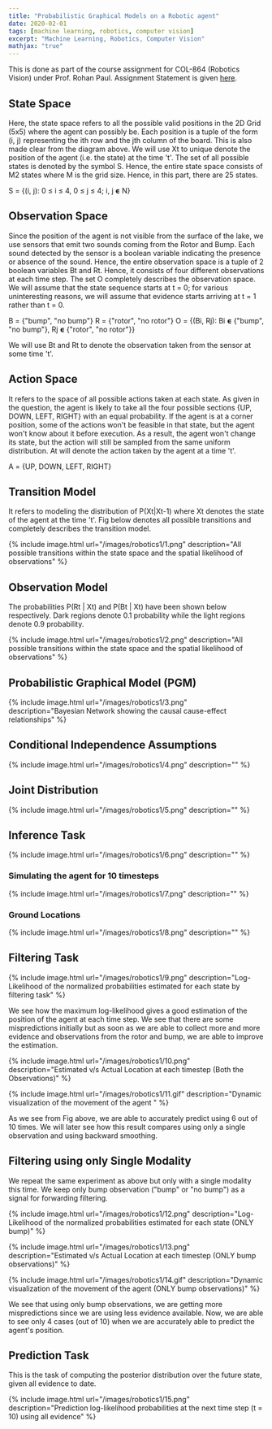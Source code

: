 ```yaml
---
title: "Probabilistic Graphical Models on a Robotic agent"
date: 2020-02-01
tags: [machine learning, robotics, computer vision]
excerpt: "Machine Learning, Robotics, Computer Vision"
mathjax: "true"
---
```


This is done as part of the course assignment for COL-864 (Robotics Vision) under Prof. Rohan Paul. Assignment Statement is given [here](https://www.dropbox.com/s/ra497raqmd7ed8d/Homework-I.pdf?dl=0).

## State Space
Here, the state space refers to all the possible valid positions in the 2D Grid (5x5) where the agent can possibly be. Each position is a tuple of the form (i, j) representing the ith row and the jth column of the board. This is also made clear from the diagram above. We will use Xt to unique denote the position of the agent (i.e. the state) at the time 't'. The set of all possible states is denoted by the symbol S. Hence, the entire state space consists of M2 states where M is the grid size. Hence, in this part, there are 25 states.

S = {(i, j): 0 ≤ i ≤ 4, 0 ≤ j ≤ 4; i, j 𝞊 N}

## Observation Space
Since the position of the agent is not visible from the surface of the lake, we use sensors that emit two sounds coming from the Rotor and Bump. Each sound detected by the sensor is a boolean variable indicating the presence or absence of the sound. Hence, the entire observation space is a tuple of 2 boolean variables Bt and Rt. Hence, it consists of four different observations at each time step. The set O completely describes the observation space. We will assume that the state sequence starts at t = 0; for various uninteresting reasons, we will assume that evidence starts arriving at t = 1 rather than t = 0. 

B = {"bump", "no bump"}
R = {"rotor", "no rotor"}
O = {(Bi, Rj): Bi 𝞊 {"bump", "no bump"},  Rj 𝞊 {"rotor", "no rotor"}}

We will use Bt and Rt to denote the observation taken from the sensor at some time 't'.

## Action Space
It refers to the space of all possible actions taken at each state. As given in the question, the agent is likely to take all the four possible sections {UP, DOWN, LEFT, RIGHT} with an equal probability. If the agent is at a corner position, some of the actions won't be feasible in that state, but the agent won't know about it before execution. As a result, the agent won't change its state, but the action will still be sampled from the same uniform distribution. At will denote the action taken by the agent at a time 't'.

A = {UP, DOWN, LEFT, RIGHT} 

## Transition Model
It refers to modeling the distribution of P(Xt|Xt-1) where Xt denotes the state of the agent at the time 't'. Fig below denotes all possible transitions and completely describes the transition model.

{% include image.html url="/images/robotics1/1.png" description="All possible transitions within the state space and the spatial likelihood of observations" %}

## Observation Model
The probabilities P(Rt | Xt) and P(Bt | Xt) have been shown below respectively. Dark regions denote 0.1 probability while the light regions denote 0.9 probability.

{% include image.html url="/images/robotics1/2.png" description="All possible transitions within the state space and the spatial likelihood of observations" %}

## Probabilistic Graphical Model (PGM)

{% include image.html url="/images/robotics1/3.png" description="Bayesian Network showing the causal cause-effect relationships" %}

## Conditional Independence Assumptions
{% include image.html url="/images/robotics1/4.png" description="" %}

## Joint Distribution
{% include image.html url="/images/robotics1/5.png" description="" %}

## Inference Task
{% include image.html url="/images/robotics1/6.png" description="" %}

### Simulating the agent for 10 timesteps
{% include image.html url="/images/robotics1/7.png" description="" %}

### Ground Locations
{% include image.html url="/images/robotics1/8.png" description="" %}

## Filtering Task
{% include image.html url="/images/robotics1/9.png" description="Log-Likelihood of the normalized probabilities estimated for each state by filtering task" %}

We see how the maximum log-likelihood gives a good estimation of the position of the agent at each time step. We see that there are some mispredictions initially but as soon as we are able to collect more and more evidence and observations from the rotor and bump, we are able to improve the estimation.

{% include image.html url="/images/robotics1/10.png" description="Estimated v/s Actual Location at each timestep (Both the Observations)" %}

{% include image.html url="/images/robotics1/11.gif" description="Dynamic visualization of the movement of the agent
" %}

As we see from Fig above, we are able to accurately predict using 6 out of 10 times. We will later see how this result compares using only a single observation and using backward smoothing.

## Filtering using only Single Modality

We repeat the same experiment as above but only with a single modality this time. We keep only bump observation ("bump" or "no bump") as a signal for forwarding filtering.

{% include image.html url="/images/robotics1/12.png" description="Log-Likelihood of the normalized probabilities estimated for each state (ONLY bump)" %}

{% include image.html url="/images/robotics1/13.png" description="Estimated v/s Actual Location at each timestep (ONLY bump observations)" %}

{% include image.html url="/images/robotics1/14.gif" description="Dynamic visualization of the movement of the agent (ONLY bump observations)" %}

We see that using only bump observations, we are getting more mispredictions since we are using less evidence available. Now, we are able to see only 4 cases (out of 10) when we are accurately able to predict the agent's position.

## Prediction Task
This is the task of computing the posterior distribution over the future state, given all evidence to date. 

{% include image.html url="/images/robotics1/15.png" description="Prediction log-likelihood probabilities at the next time step (t = 10) using all evidence" %}



